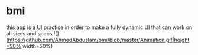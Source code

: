 # bmi
this app is a UI practice in order to make a fully dynamic UI that can work on all sizes and specs
![](https://github.com/AhmedAbduslam/bmi/blob/master/Animation.gif|height=50% width=50%)
